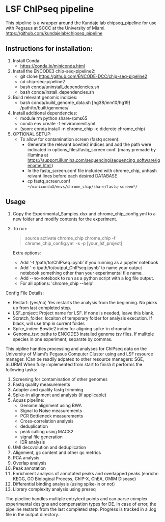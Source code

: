 # LSF ChIPseq pipeline

This pipeline is a wrapper around the Kundaje lab chipseq_pipeline for use with Pegasus at SCCC at the University of Miami.
https://github.com/kundajelab/chipseq_pipeline

## Instructions for installation:

1. Install Conda:
	- https://conda.io/miniconda.html
2. Install the ENCODE3 chip-seq-pipeline2:
	- git clone https://github.com/ENCODE-DCC/chip-seq-pipeline2
	- cd chip-seq-pipeline2
	- bash conda/uninstall_dependencies.sh
	- bash conda/install_dependencies.sh
3. Build relevant genomic indicies:
	- bash conda/build_genome_data.sh [hg38/mm10/hg19] /path/to/built/genomes/
4. Install additional dependencies:
	- module rm python share-rpms65
	- conda env create -f environment.yml
	- (soon: conda install -n chrome_chip -c diderote chrome_chip)
5. OPTIONAL SETUP:
	- To allow for contamination screen (fastq screen):
		- Generate the relevant bowtie2 indices and add the path were indicated in options_files/fastq_screen.conf. (many premade by illumina at https://support.illumina.com/sequencing/sequencing_software/igenome.html)
		- In the fastq_screen.conf file included with chrome_chip, unhash relvant lines before each desired DATABASE
		- cp fastq_screen.conf `~/miniconda3/envs/chrome_chip/share/fastq-screen*/`

## Usage

1. Copy the Experimental_Samples.xlsx and chrome_chip_config.yml to a new folder and modify contents for the experiment. 
2. To run:
	> source activate chrome_chip
	> chrome_chip -f chrome_chip_config.yml -s -p [your_lsf_project]

	Extra options: 
	- Add '-t /path/to/ChIPseq.ipynb' if you running as a jupyter notebook
	- Add '-o /path/to/output_ChIPseq.ipynb' to name your output notebook something other than your experimental file name.
	- Add --no-notebook to run as a python script with a log file output.
	- For all options: 'chrome_chip --help'

Config File Details:
* Restart: (yes/no) Yes restarts the analysis from the beginning.  No picks up from last completed step.
* LSF_project: Project name for LSF.  If none is needed, leave this blank.
* Scratch_folder: locaiton of temporary folder for analysis execution.  If black, will use tmp in current folder.
* Spike_index: Bowtie2 index for aligning spike-in chromatin.
* Genome_tsv: paths to ENCODE3 installed genome tsv files.  If mulitple species in one experiment, separate by commas.

This pipline handles processing and analyses for ChIPseq data on the University of Miami's Pegasus Computer Cluster using and LSF resource manager.  (Can be readily adpated to other resource managers: SGE, SLURM)  When fully implemented from start to finish it performs the following tasks:

1. Screening for contamination of other genomes
2. Fastq quality measurements
3. Adapter and quality fastq trimming
4. Spike-in alignment and analysis (if applicable)
5. Aquas pipeline:
	- Genome alignment using BWA
	- Signal to Noise measurements
	- PCR Bottleneck measurements
	- Cross-correlation analysis
	- deduplication
	- peak calling using MACS2
	- signal file generation
	- IDR analysis
6. UMI decovolution and deduplication
7. Alignment, gc content and other qc metrics
8. PCA analysis
9. Overlap analysis
9. Peak annotation
10. Enrichment analysis of annotated peaks and overlapped peaks (enrichr: KEGG, GO Biological Process, ChIP-X, ChEA, OMIM Disease)
11. Differential binding analysis (using spike-in or not)
12. Library complexity analysis using preseq

The pipeline handles multiple entry/exit points and can parse complex experimental designs and compensation types for DE.  In case of error, the pipeline restarts from the last completed step. Progress is tracked in a .log file in the output directory.

